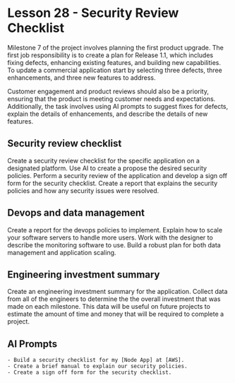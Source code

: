 # Lesson 28 - Security Review Checklist


Milestone 7 of the project involves planning the first product upgrade. The first job responsibility is to create a plan
for Release 1.1, which includes fixing defects, enhancing existing features, and building new capabilities. To update a
commercial application start by selecting three defects, three enhancements, and three new features to address.

Customer engagement and product reviews should also be a priority, ensuring that the product is meeting customer needs
and expectations. Additionally, the task involves using AI prompts to suggest fixes for defects, explain the details of
enhancements, and describe the details of new features.

## Security review checklist

Create a security review checklist for the specific application on a designated platform.
Use AI to create a propose the desired security policies. Perform a security review of the application and
develop a sign off form for the security checklist.  Create a report that explains the security policies and
how any security issues were resolved.


## Devops and data management

Create a report for the devops policies to implement. Explain how to scale your software servers to handle more users.
Work with the designer to describe the monitoring software to use. Build a robust plan for both data management and 
application scaling.


## Engineering investment summary

Create an engineering investment summary for the application. Collect data from all of the engineers to determine the
the overall investment that was made on each milestone.  This data will be useful on future projects to estimate the
amount of time and money that will be required to complete a project.

##  AI Prompts

	- Build a security checklist for my [Node App] at [AWS].
	- Create a brief manual to explain our security policies.
	- Create a sign off form for the security checklist.

    